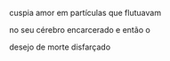 cuspia amor em partículas que flutuavam 

no seu cérebro encarcerado e então o 

desejo de morte disfarçado
